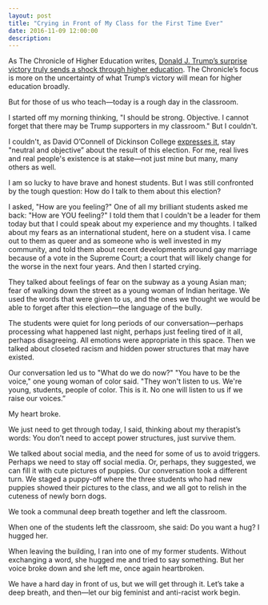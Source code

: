```yaml
---
layout: post
title: "Crying in Front of My Class for the First Time Ever"
date: 2016-11-09 12:00:00
description: 
---
```


<p>As The Chronicle of Higher Education writes, <a href="http://www.chronicle.com/article/Trump-s-Surprise-Victory/238346" target="_blank">Donald J. Trump’s surprise victory truly sends a shock through higher education</a>. The Chronicle’s focus is more on the uncertainty of what Trump’s victory will mean for higher education broadly.</p>
<p>But for those of us who teach—today is a rough day in the classroom.</p>
<p>I started off my morning thinking, "I should be strong. Objective. I cannot forget that there may be Trump supporters in my classroom." But I couldn't.</p>
<p>I couldn't, as David O’Connell of Dickinson College <a href="http://www.chronicle.com/article/The-Tricky-Task-of-Teaching/238209" target="_blank">expresses it</a>, stay "neutral and objective” about the result of this election. For me, real lives and real people's existence is at stake—not just mine but many, many others as well.</p>
<p>I am so lucky to have brave and honest students. But I was still confronted by the tough question: How do I talk to them about this election?</p>
<p>I asked, "How are you feeling?" One of all my brilliant students asked me back: "How are YOU feeling?" I told them that I couldn't be a leader for them today but that I could speak about my experience and my thoughts. I talked about my fears as an international student, here on a student visa. I came out to them as queer and as someone who is well invested in my community, and told them about recent developments around gay marriage because of a vote in the Supreme Court; a court that will likely change for the worse in the next four years. And then I started crying.</p>
<p>They talked about feelings of fear on the subway as a young Asian man; fear of walking down the street as a young woman of Indian heritage. We used the words that were given to us, and the ones we thought we would be able to forget after this election—the language of the bully.</p>
<p>The students were quiet for long periods of our conversation—perhaps processing what happened last night, perhaps just feeling tired of it all, perhaps disagreeing. All emotions were appropriate in this space. Then we talked about closeted racism and hidden power structures that may have existed.</p>
<p>Our conversation led us to "What do we do now?" "You have to be the voice," one young woman of color said. "They won't listen to us. We're young, students, people of color. This is it. No one will listen to us if we raise our voices.”</p>
<p>My heart broke.</p>
<p>We just need to get through today, I said, thinking about my therapist’s words: You don’t need to accept power structures, just survive them.</p>
<p>We talked about social media, and the need for some of us to avoid triggers. Perhaps we need to stay off social media. Or, perhaps, they suggested, we can fill it with cute pictures of puppies. Our conversation took a different turn. We staged a puppy-off where the three students who had new puppies showed their pictures to the class, and we all got to relish in the cuteness of newly born dogs.</p>
<p>We took a communal deep breath together and left the classroom.</p>
<p>When one of the students left the classroom, she said: Do you want a hug? I hugged her.</p>
<p>When leaving the building, I ran into one of my former students. Without exchanging a word, she hugged me and tried to say something. But her voice broke down and she left me, once again heartbroken.</p>
<p>We have a hard day in front of us, but we will get through it. Let’s take a deep breath, and then—let our big feminist and anti-racist work begin.</p>